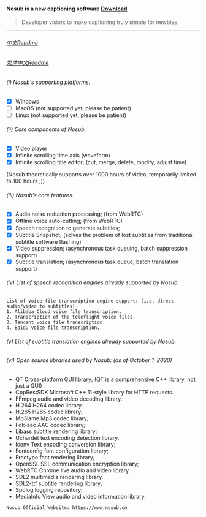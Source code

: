 #### Nosub is a new captioning software [Download](https://github.com/patui/Nosub/releases)

>Developer vision: to make captioning truly simple for newbies.
-------

###### [中文Readme](https://github.com/patui/Nosub/blob/master/README_zh.md)

###### [繁体中文Readme](https://github.com/patui/Nosub/blob/master/README_zh_tw.md)

###### (i) Nosub's supporting platforms.
- [x] Windows
- [ ] MacOS (not supported yet, please be patient)
- [ ] Linux (not supported yet, please be patient)

###### (ii) Core components of Nosub.
- [x] Video player
- [x] Infinite scrolling time axis (waveform)
- [x] Infinite scrolling title editor; (cut, merge, delete, modify, adjust time)

(Nosub theoretically supports over 1000 hours of video, temporarily limited to 100 hours ;))

###### (iii) Nosub's core features.
- [x] Audio noise reduction processing; (from WebRTC)
- [x] Offline voice auto-cutting; (from WebRTC)
- [x] Speech recognition to generate subtitles; 
- [x] Subtitle Snapshot; (solves the problem of lost subtitles from traditional subtitle software flashing)
- [x] Video suppression; (asynchronous task queuing, batch suppression support)
- [x] Subtitle translation; (asynchronous task queue, batch translation support)

###### (iv) List of speech recognition engines already supported by Nosub.
```
List of voice file transcription engine support: (i.e. direct audio/video to subtitles)
1. Alibaba Cloud voice file transcription.
2. Transcription of the teleflight voice files.
3. Tencent voice file transcription.
4. Baidu voice file transcription.
```

###### (v) List of subtitle translation engines already supported by Nosub.


###### (vi) Open source libraries used by Nosub: (as of October 1, 2020)
- QT Cross-platform GUI library; (QT is a comprehensive C++ library, not just a GUI)
- CppRestSDK Microsoft C++ 11-style library for HTTP requests.
- FFmpeg audio and video decoding library.
- H.264 H264 codec library.
- H.265 H265 codec library.
- Mp3lame Mp3 codec library;
- Fdk-aac AAC codec library;
- Libass subtitle rendering library;
- Uchardet text encoding detection library.
- Iconv Text encoding conversion library;
- Fontconfig font configuration library;
- Freetype font rendering library;
- OpenSSL SSL communication encryption library;
- WebRTC Chrome live audio and video library.
- SDL2 multimedia rendering library.
- SDL2-ttf subtitle rendering library;
- Spdlog logging repository;
- MediaInfo View audio and video information library.


```
Nosub Official Website: https://www.nosub.cn
```
